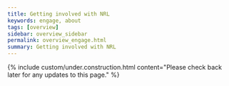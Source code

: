 ```yaml
---
title: Getting involved with NRL
keywords: engage, about
tags: [overview]
sidebar: overview_sidebar
permalink: overview_engage.html
summary: Getting involved with NRL
---
```


{% include custom/under.construction.html content="Please check back later for any updates to this page." %}

